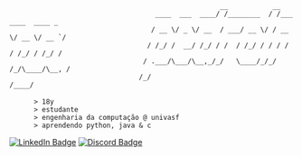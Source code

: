 <p style="font-family: monospace; font-size: 16px;">
       
                                                        __           __                 
                                        ____  ___  ____/ /________  / /___  ____  ____ _
                                       / __ \/ _ \/ __  / ___/ __ \/ / __ \/ __ \/ __ `/
                                      / /_/ /  __/ /_/ / /  / /_/ / / / / / /_/ / /_/ / 
                                     / .___/\___/\__,_/_/   \____/_/_/ /_/\____/\__, /  
                                    /_/                                        /____/   

  </p>
                                      
   <p style="font-family: monospace; font-size: 16px;">

          > 18y
          > estudante
          > engenharia da computação @ univasf
          > aprendendo python, java & c
    
  </p>


<div id="badges">
  <a href="https://www.linkedin.com/in/pedrolnog/">
         <img src="https://img.shields.io/badge/linkedin-%230077B5.svg?style=for-the-badge&logo=linkedin&logoColor=white" alt="LinkedIn Badge"/></a>
  <a href="https://discordapp.com/users/231839328182075393">
         <img src="https://img.shields.io/badge/Discord-%235865F2.svg?style=for-the-badge&logo=discord&logoColor=white" alt="Discord Badge"/></a>
</div>
